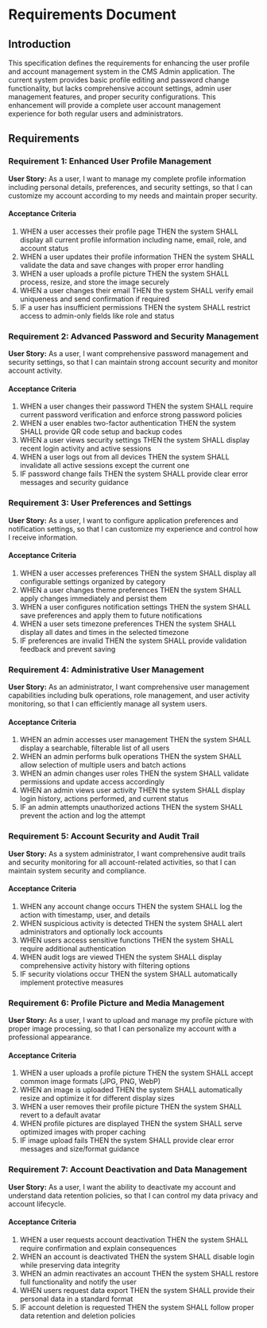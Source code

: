 # Requirements Document

## Introduction

This specification defines the requirements for enhancing the user profile and account management system in the CMS Admin application. The current system provides basic profile editing and password change functionality, but lacks comprehensive account settings, admin user management features, and proper security configurations. This enhancement will provide a complete user account management experience for both regular users and administrators.

## Requirements

### Requirement 1: Enhanced User Profile Management

**User Story:** As a user, I want to manage my complete profile information including personal details, preferences, and security settings, so that I can customize my account according to my needs and maintain proper security.

#### Acceptance Criteria

1. WHEN a user accesses their profile page THEN the system SHALL display all current profile information including name, email, role, and account status
2. WHEN a user updates their profile information THEN the system SHALL validate the data and save changes with proper error handling
3. WHEN a user uploads a profile picture THEN the system SHALL process, resize, and store the image securely
4. WHEN a user changes their email THEN the system SHALL verify email uniqueness and send confirmation if required
5. IF a user has insufficient permissions THEN the system SHALL restrict access to admin-only fields like role and status

### Requirement 2: Advanced Password and Security Management

**User Story:** As a user, I want comprehensive password management and security settings, so that I can maintain strong account security and monitor account activity.

#### Acceptance Criteria

1. WHEN a user changes their password THEN the system SHALL require current password verification and enforce strong password policies
2. WHEN a user enables two-factor authentication THEN the system SHALL provide QR code setup and backup codes
3. WHEN a user views security settings THEN the system SHALL display recent login activity and active sessions
4. WHEN a user logs out from all devices THEN the system SHALL invalidate all active sessions except the current one
5. IF password change fails THEN the system SHALL provide clear error messages and security guidance

### Requirement 3: User Preferences and Settings

**User Story:** As a user, I want to configure application preferences and notification settings, so that I can customize my experience and control how I receive information.

#### Acceptance Criteria

1. WHEN a user accesses preferences THEN the system SHALL display all configurable settings organized by category
2. WHEN a user changes theme preferences THEN the system SHALL apply changes immediately and persist them
3. WHEN a user configures notification settings THEN the system SHALL save preferences and apply them to future notifications
4. WHEN a user sets timezone preferences THEN the system SHALL display all dates and times in the selected timezone
5. IF preferences are invalid THEN the system SHALL provide validation feedback and prevent saving

### Requirement 4: Administrative User Management

**User Story:** As an administrator, I want comprehensive user management capabilities including bulk operations, role management, and user activity monitoring, so that I can efficiently manage all system users.

#### Acceptance Criteria

1. WHEN an admin accesses user management THEN the system SHALL display a searchable, filterable list of all users
2. WHEN an admin performs bulk operations THEN the system SHALL allow selection of multiple users and batch actions
3. WHEN an admin changes user roles THEN the system SHALL validate permissions and update access accordingly
4. WHEN an admin views user activity THEN the system SHALL display login history, actions performed, and current status
5. IF an admin attempts unauthorized actions THEN the system SHALL prevent the action and log the attempt

### Requirement 5: Account Security and Audit Trail

**User Story:** As a system administrator, I want comprehensive audit trails and security monitoring for all account-related activities, so that I can maintain system security and compliance.

#### Acceptance Criteria

1. WHEN any account change occurs THEN the system SHALL log the action with timestamp, user, and details
2. WHEN suspicious activity is detected THEN the system SHALL alert administrators and optionally lock accounts
3. WHEN users access sensitive functions THEN the system SHALL require additional authentication
4. WHEN audit logs are viewed THEN the system SHALL display comprehensive activity history with filtering options
5. IF security violations occur THEN the system SHALL automatically implement protective measures

### Requirement 6: Profile Picture and Media Management

**User Story:** As a user, I want to upload and manage my profile picture with proper image processing, so that I can personalize my account with a professional appearance.

#### Acceptance Criteria

1. WHEN a user uploads a profile picture THEN the system SHALL accept common image formats (JPG, PNG, WebP)
2. WHEN an image is uploaded THEN the system SHALL automatically resize and optimize it for different display sizes
3. WHEN a user removes their profile picture THEN the system SHALL revert to a default avatar
4. WHEN profile pictures are displayed THEN the system SHALL serve optimized images with proper caching
5. IF image upload fails THEN the system SHALL provide clear error messages and size/format guidance

### Requirement 7: Account Deactivation and Data Management

**User Story:** As a user, I want the ability to deactivate my account and understand data retention policies, so that I can control my data privacy and account lifecycle.

#### Acceptance Criteria

1. WHEN a user requests account deactivation THEN the system SHALL require confirmation and explain consequences
2. WHEN an account is deactivated THEN the system SHALL disable login while preserving data integrity
3. WHEN an admin reactivates an account THEN the system SHALL restore full functionality and notify the user
4. WHEN users request data export THEN the system SHALL provide their personal data in a standard format
5. IF account deletion is requested THEN the system SHALL follow proper data retention and deletion policies